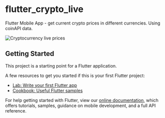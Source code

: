 # flutter_crypto_live

Flutter Mobile App - get current crypto prices in different currencies. Using coinAPI data.

![Cryptocurrency live prices](https://media.giphy.com/media/gh0eJi4KmcpeNsXVBV/giphy.gif)

## Getting Started

This project is a starting point for a Flutter application.

A few resources to get you started if this is your first Flutter project:

- [Lab: Write your first Flutter app](https://flutter.dev/docs/get-started/codelab)
- [Cookbook: Useful Flutter samples](https://flutter.dev/docs/cookbook)

For help getting started with Flutter, view our
[online documentation](https://flutter.dev/docs), which offers tutorials,
samples, guidance on mobile development, and a full API reference.
